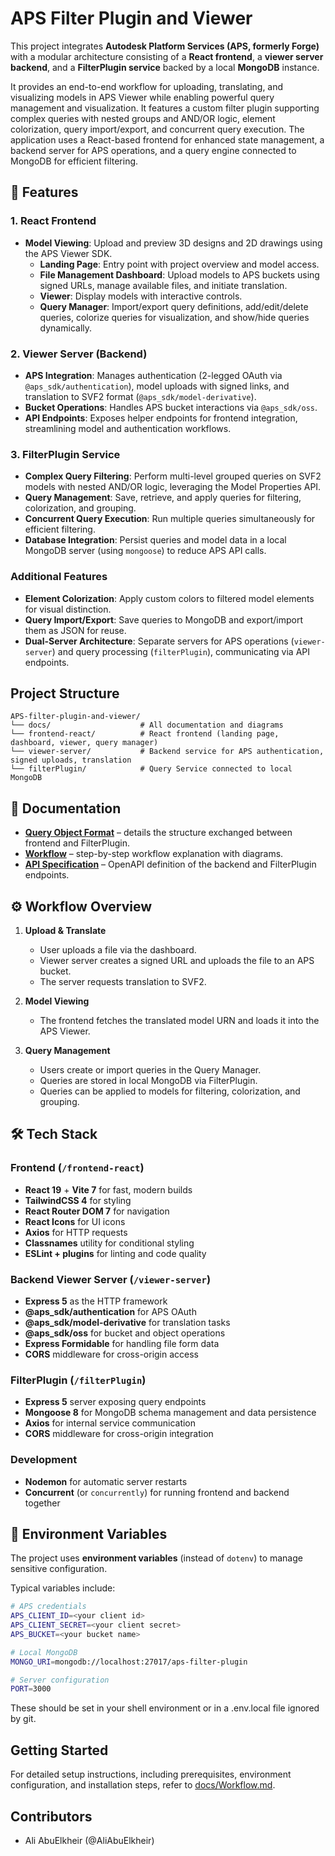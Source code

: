 # APS Filter Plugin and Viewer

This project integrates **Autodesk Platform Services (APS, formerly Forge)** with a modular architecture consisting of a **React frontend**, a **viewer server backend**, and a **FilterPlugin service** backed by a local **MongoDB** instance.  

It provides an end-to-end workflow for uploading, translating, and visualizing models in APS Viewer while enabling powerful query management and visualization. It features a custom filter plugin supporting complex queries with nested groups and AND/OR logic, element colorization, query import/export, and concurrent query execution. The application uses a React-based frontend for enhanced state management, a backend server for APS operations, and a query engine connected to MongoDB for efficient filtering.


## 🚀 Features
### 1. React Frontend
- **Model Viewing**: Upload and preview 3D designs and 2D drawings using the APS Viewer SDK.
  - **Landing Page**: Entry point with project overview and model access.
  - **File Management Dashboard**: Upload models to APS buckets using signed URLs, manage available files, and initiate translation.
  - **Viewer**: Display models with interactive controls.
  - **Query Manager**: Import/export query definitions, add/edit/delete queries, colorize queries for visualization, and show/hide queries dynamically.

### 2. Viewer Server (Backend)
- **APS Integration**: Manages authentication (2-legged OAuth via `@aps_sdk/authentication`), model uploads with signed links, and translation to SVF2 format (`@aps_sdk/model-derivative`).
- **Bucket Operations**: Handles APS bucket interactions via `@aps_sdk/oss`.
- **API Endpoints**: Exposes helper endpoints for frontend integration, streamlining model and authentication workflows.

### 3. FilterPlugin Service
- **Complex Query Filtering**: Perform multi-level grouped queries on SVF2 models with nested AND/OR logic, leveraging the Model Properties API.
- **Query Management**: Save, retrieve, and apply queries for filtering, colorization, and grouping.
- **Concurrent Query Execution**: Run multiple queries simultaneously for efficient filtering.
- **Database Integration**: Persist queries and model data in a local MongoDB server (using `mongoose`) to reduce APS API calls.

### Additional Features
- **Element Colorization**: Apply custom colors to filtered model elements for visual distinction.
- **Query Import/Export**: Save queries to MongoDB and export/import them as JSON for reuse.
- **Dual-Server Architecture**: Separate servers for APS operations (`viewer-server`) and query processing (`filterPlugin`), communicating via API endpoints.

## Project Structure
```
APS-filter-plugin-and-viewer/
└── docs/                    # All documentation and diagrams
└── frontend-react/          # React frontend (landing page, dashboard, viewer, query manager)
└── viewer-server/           # Backend service for APS authentication, signed uploads, translation
└── filterPlugin/            # Query Service connected to local MongoDB
```



## 📖 Documentation

- **[Query Object Format](./docs/Query.md)** – details the structure exchanged between frontend and FilterPlugin.  
- **[Workflow](./docs/Workflow.md)** – step-by-step workflow explanation with diagrams.  
- **[API Specification](./docs/openapi.yaml)** – OpenAPI definition of the backend and FilterPlugin endpoints.



## ⚙️ Workflow Overview

1. **Upload & Translate**  
   - User uploads a file via the dashboard.  
   - Viewer server creates a signed URL and uploads the file to an APS bucket.  
   - The server requests translation to SVF2.  

2. **Model Viewing**  
   - The frontend fetches the translated model URN and loads it into the APS Viewer.  

3. **Query Management**  
   - Users create or import queries in the Query Manager.  
   - Queries are stored in local MongoDB via FilterPlugin.  
   - Queries can be applied to models for filtering, colorization, and grouping.  



## 🛠️ Tech Stack

### Frontend (`/frontend-react`)
- **React 19** + **Vite 7** for fast, modern builds  
- **TailwindCSS 4** for styling  
- **React Router DOM 7** for navigation  
- **React Icons** for UI icons  
- **Axios** for HTTP requests  
- **Classnames** utility for conditional styling  
- **ESLint + plugins** for linting and code quality  

### Backend Viewer Server (`/viewer-server`)
- **Express 5** as the HTTP framework  
- **@aps_sdk/authentication** for APS OAuth  
- **@aps_sdk/model-derivative** for translation tasks  
- **@aps_sdk/oss** for bucket and object operations  
- **Express Formidable** for handling file form data  
- **CORS** middleware for cross-origin access  

### FilterPlugin (`/filterPlugin`)
- **Express 5** server exposing query endpoints  
- **Mongoose 8** for MongoDB schema management and data persistence  
- **Axios** for internal service communication  
- **CORS** middleware for cross-origin integration  

### Development
- **Nodemon** for automatic server restarts  
- **Concurrent** (or `concurrently`) for running frontend and backend together  



## 🔐 Environment Variables

The project uses **environment variables** (instead of `dotenv`) to manage sensitive configuration.  

Typical variables include:
```bash
# APS credentials
APS_CLIENT_ID=<your client id>
APS_CLIENT_SECRET=<your client secret>
APS_BUCKET=<your bucket name>

# Local MongoDB
MONGO_URI=mongodb://localhost:27017/aps-filter-plugin

# Server configuration
PORT=3000
```

These should be set in your shell environment or in a .env.local file ignored by git.

## Getting Started
For detailed setup instructions, including prerequisites, environment configuration, and installation steps, refer to [docs/Workflow.md](docs/Workflow.md).

## Contributors
- Ali AbuElkheir (@AliAbuElkheir)